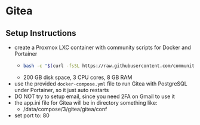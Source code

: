 # Gitea

## Setup Instructions

- create a Proxmox LXC container with community scripts for Docker and Portainer
  - ```bash
    bash -c "$(curl -fsSL https://raw.githubusercontent.com/community-scripts/ProxmoxVE/main/ct/docker.sh)"
    ```
  - 200 GB disk space, 3 CPU cores, 8 GB RAM
- use the provided `docker-compose.yml` file to run Gitea with PostgreSQL under Portainer, so it just auto restarts
- DO NOT try to setup email, since you need 2FA on Gmail to use it
- the app.ini file for Gitea will be in directory something like:
  - /data/compose/3/gitea/gitea/conf
- set port to: 80

